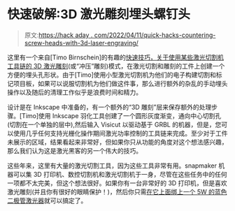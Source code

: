 # 快速破解:3D 激光雕刻埋头螺钉头

> 原文:[https://hack aday . com/2022/04/11/quick-hacks-countering-screw-heads-with-3d-laser-engraving/](https://hackaday.com/2022/04/11/quick-hacks-countersinking-screw-heads-with-3d-laser-engraving/)

这里有一个来自[Timo Birnschein]的有趣的[快速技巧，关于使用某些激光切割机工具链的 3D 激光雕刻](https://hackaday.io/project/184794-countersunk-screws-with-lazers)(或“冲压”雕刻)模式，在激光切割和雕刻的工件上创建一个方便的埋头孔形状。由于[Timo]使用小型激光切割机为他们的电子构建切割和标记项目板，如果可以说服切割机为他们做这件事，那么进行额外的杂乱的手动埋头操作以及随后的清理工作似乎是浪费时间和精力。

设计是在 Inkscape 中准备的，有一个额外的“3D 雕刻”层来保存额外的处理步骤。[Timo]使用 Inkscape 羽化工具创建了一个圆形灰度渐变，通向中心切割孔(切割在一个单独的层中),然后输入 Visicut 以驱动基于 GRBL 的机器，但是，您可以使用几乎任何支持光栅化操作期间激光功率控制的工具链来完成。至少对于工件未展示的区域，结果看起来非常好，但如果你只从功能的角度对这个想法感兴趣，那么我们认为这是激光黑客的另一个伟大的技巧。

这些年来，这里有大量的激光切割工具，因为这些工具非常有用。snapmaker 机器可以集 3D 打印机、数控切割机和激光切割机于一身，尽管在这些任务中的任何一项都不太完美，但这个想法很好。如果你有一台非常好的 3D 打印机，但是喜欢激光雕刻(并且你有很好的眼睛保护！)，然后你只需[在它上面绑上一个 5W 的蓝色二极管激光器](https://hackaday.com/2019/06/10/creating-a-laser-cutter-from-a-3d-printer/)就可以搞定了。